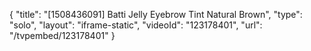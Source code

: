 {
    "title": "[1508436091] Batti Jelly Eyebrow Tint  Natural Brown",
    "type": "solo",
    "layout": "iframe-static",
    "videoId": "123178401",
    "url": "\/tvpembed\/123178401"
}